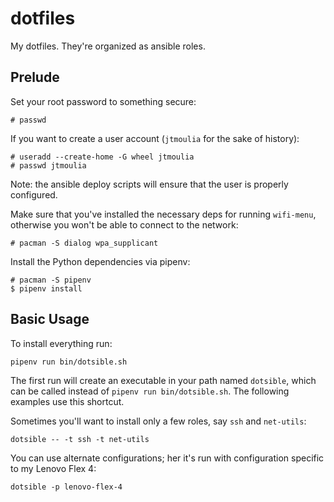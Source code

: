 # dotfiles

My dotfiles. They're organized as ansible roles.

## Prelude

Set your root password to something secure:

```shell
# passwd
```

If you want to create a user account (`jtmoulia` for the sake of history):

```shell
# useradd --create-home -G wheel jtmoulia
# passwd jtmoulia
```

Note: the ansible deploy scripts will ensure that the user is properly configured.

Make sure that you've installed the necessary deps for running `wifi-menu`,
otherwise you won't be able to connect to the network:

```shell
# pacman -S dialog wpa_supplicant
```

Install the Python dependencies via pipenv:

```shell
# pacman -S pipenv
$ pipenv install
```

## Basic Usage

To install everything run:

```shell
pipenv run bin/dotsible.sh
```

The first run will create an executable in your path named `dotsible`, which can
be called instead of `pipenv run bin/dotsible.sh`. The following examples use
this shortcut.

Sometimes you'll want to install only a few roles, say `ssh` and `net-utils`:

```shell
dotsible -- -t ssh -t net-utils
```

You can use alternate configurations; her it's run with configuration specific to my
Lenovo Flex 4:

```shell
dotsible -p lenovo-flex-4
```
